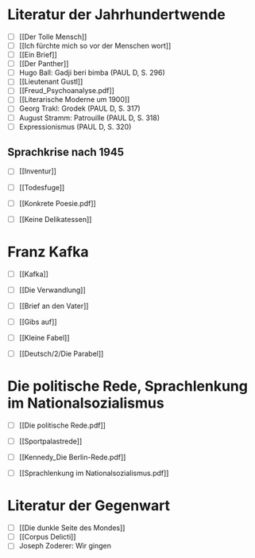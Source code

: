 # Literatur der Jahrhundertwende
- [ ] [[Der Tolle Mensch]]
- [ ] [[Ich fürchte mich so vor der Menschen wort]]
- [ ] [[Ein Brief]]
- [ ] [[Der Panther]]
- [ ] Hugo Ball: Gadji beri bimba (PAUL D, S. 296)
- [ ] [[Lieutenant Gustl]]
- [ ] [[Freud_Psychoanalyse.pdf]]
- [ ] [[Literarische Moderne um 1900]]
- [ ] Georg Trakl: Grodek (PAUL D, S. 317)
- [ ] August Stramm: Patrouille (PAUL D, S. 318)
- [ ] Expressionismus (PAUL D, S. 320)

## Sprachkrise nach 1945
- [ ] [[Inventur]]
- [ ] [[Todesfuge]]
- [ ] [[Konkrete Poesie.pdf]]
- [ ] [[Keine Delikatessen]]


# Franz Kafka
- [ ] [[Kafka]]
- [ ] [[Die Verwandlung]]
- [ ] [[Brief an den Vater]]
- [ ] [[Gibs auf]]
- [ ] [[Kleine Fabel]]
- [ ] [[Deutsch/2/Die Parabel]]


# Die politische Rede, Sprachlenkung im Nationalsozialismus
- [ ] [[Die politische Rede.pdf]]
- [ ] [[Sportpalastrede]]
- [ ] [[Kennedy_Die Berlin-Rede.pdf]]
- [ ] [[Sprachlenkung im Nationalsozialismus.pdf]]


# Literatur der Gegenwart
- [ ] [[Die dunkle Seite des Mondes]]
- [ ] [[Corpus Delicti]]
- [ ] Joseph Zoderer: Wir gingen